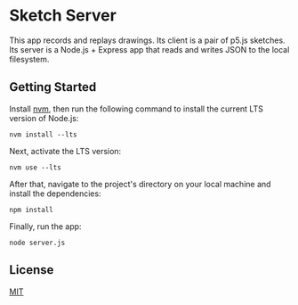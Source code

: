 # Sketch Server

This app records and replays drawings. Its client is a pair of p5.js sketches. Its server is a Node.js + Express app that reads and writes JSON to the local filesystem.

## Getting Started

Install [nvm](https://github.com/nvm-sh/nvm), then run the following command to install the current LTS version of Node.js:

```
nvm install --lts
```

Next, activate the LTS version:

```
nvm use --lts
```

After that, navigate to the project's directory on your local machine and install the dependencies:

```
npm install
```

Finally, run the app:

```
node server.js
```

## License

[MIT](./LICENSE)
